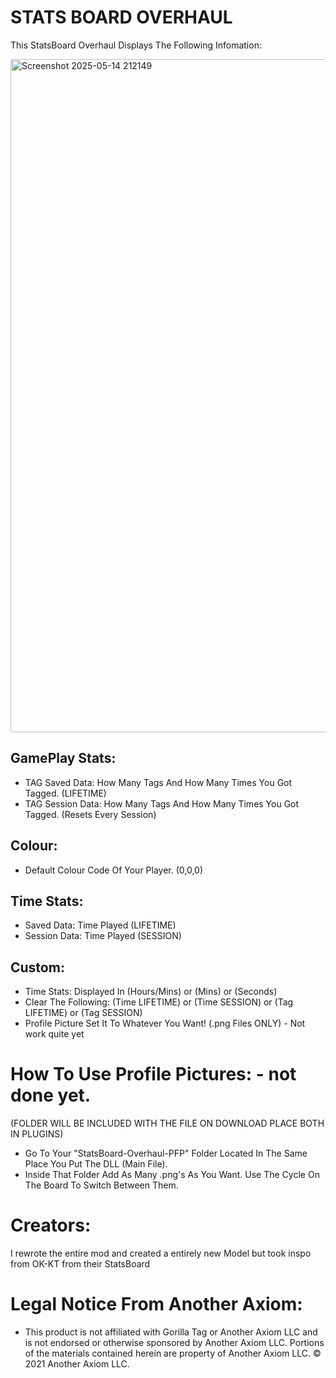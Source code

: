 # STATS BOARD OVERHAUL

This StatsBoard Overhaul Displays The Following Infomation:

<img width="1608" height="1077" alt="Screenshot 2025-05-14 212149" src="https://github.com/user-attachments/assets/130fd88a-76f9-4975-a1b3-7fb653d19792" />

## GamePlay Stats:
- TAG Saved Data: How Many Tags And How Many Times You Got Tagged. (LIFETIME)
- TAG Session Data: How Many Tags And How Many Times You Got Tagged. (Resets Every Session)

## Colour:
- Default Colour Code Of Your Player. (0,0,0)

## Time Stats:
- Saved Data: Time Played (LIFETIME)
- Session Data: Time Played (SESSION)

## Custom:
- Time Stats: Displayed In (Hours/Mins) or (Mins) or (Seconds)
- Clear The Following: (Time LIFETIME) or (Time SESSION) or (Tag LIFETIME) or (Tag SESSION)
- Profile Picture Set It To Whatever You Want! (.png Files ONLY) - Not work quite yet
 
# How To Use Profile Pictures: - not done yet.
(FOLDER WILL BE INCLUDED WITH THE FILE ON DOWNLOAD PLACE BOTH IN PLUGINS)
- Go To Your "StatsBoard-Overhaul-PFP" Folder Located In The Same Place You Put The DLL (Main File).
- Inside That Folder Add As Many .png's As You Want. Use The Cycle On The Board To Switch Between Them.

# Creators:
I rewrote the entire mod and created a entirely new Model but took inspo from OK-KT from their StatsBoard

# Legal Notice From Another Axiom:
- This product is not affiliated with Gorilla Tag or Another Axiom LLC and is not endorsed or otherwise sponsored by Another Axiom LLC. Portions of the materials contained herein are property of Another Axiom LLC. © 2021 Another Axiom LLC.
